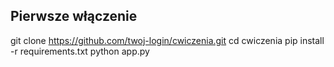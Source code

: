## Pierwsze włączenie

git clone https://github.com/twoj-login/cwiczenia.git
cd cwiczenia
pip install -r requirements.txt
python app.py
